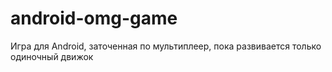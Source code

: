 android-omg-game
=================
Игра для Android, заточенная по мультиплеер, пока развивается только одиночный движок